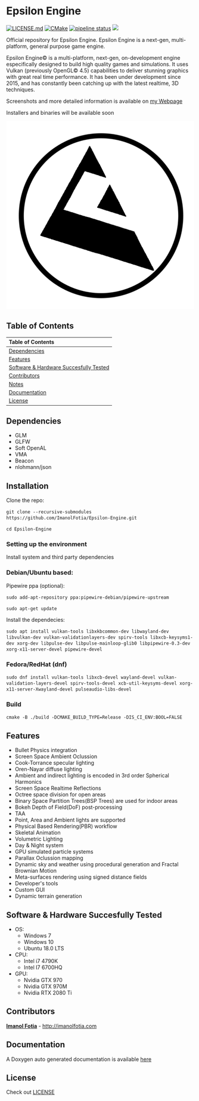# Epsilon Engine
[![LICENSE.md](https://img.shields.io/badge/License-EULA-blue.svg)](LICENSE.md)
[![CMake](https://github.com/ImanolFotia/Epsilon-Engine/actions/workflows/cmake.yml/badge.svg)](https://github.com/ImanolFotia/Epsilon-Engine/actions/workflows/cmake.yml)
[![pipeline status](https://gitlab.com/Difima/Epsilon-Engine/badges/master/pipeline.svg)](https://gitlab.com/Difima/Epsilon-Engine/-/commits/master)
![](https://img.shields.io/badge/platforms-Windows%20%7C%20Linux-orange)

Official repository for Epsilon Engine.
Epsilon Engine is a next-gen, multi-platform, general purpose game engine.

Epsilon Engine© is a multi-platform, next-gen, on-development engine especifically designed to build high quality games and simulations. It uses Vulkan (previously OpenGL© 4.5) capabilities to deliver stunning graphics with great real time performance. It has been under development since 2015, and has constantly been catching up with the latest realtime, 3D techniques.

Screenshots and more detailed information is available on [my Webpage](http://imanolfotia.com/epsilon_engine)

Installers and binaries will be available soon

![](https://raw.githubusercontent.com/ImanolFotia/Epsilon-Engine/master/media/Epsilon%20LOGO3.png)

## Table of Contents

| Table of Contents | 
| :--- |
| [Dependencies](#dependencies) | 
| [Features](#features)| 
| [Software & Hardware Succesfully Tested](#software_and_hardware_succesfully_tested)| 
| [Contributors](#contributors)|  
| [Notes](#notes)| 
| [Documentation](#documentation)| 
| [License](#license)| 

<a name="dependencies"> </a>
## Dependencies 

* GLM 
* GLFW 
* Soft OpenAL
* VMA
* Beacon
* nlohmann/json


<a name="installation"></a>
## Installation


Clone the repo:

```
git clone --recursive-submodules https://github.com/ImanolFotia/Epsilon-Engine.git
```

```
cd Epsilon-Engine
```

### Setting up the environment

Install system and third party dependencies

### Debian/Ubuntu based:  

Pipewire ppa (optional):  

```
sudo add-apt-repository ppa:pipewire-debian/pipewire-upstream
```
```
sudo apt-get update
```
Install the dependecies:  
```
sudo apt install vulkan-tools libxkbcommon-dev libwayland-dev libvulkan-dev vulkan-validationlayers-dev spirv-tools libxcb-keysyms1-dev xorg-dev libpulse-dev libpulse-mainloop-glib0 libpipewire-0.3-dev xorg-x11-server-devel pipewire-devel
```

### Fedora/RedHat (dnf)

```
sudo dnf install vulkan-tools libxcb-devel wayland-devel vulkan-validation-layers-devel spirv-tools-devel xcb-util-keysyms-devel xorg-x11-server-Xwayland-devel pulseaudio-libs-devel
```

### Build
```
cmake -B ./build -DCMAKE_BUILD_TYPE=Release -DIS_CI_ENV:BOOL=FALSE
```

<a name="features"></a>
## Features 

* Bullet Physics integration
* Screen Space Ambient Oclussion
* Cook-Torrance specular lighting
* Oren-Nayar diffuse lighting
* Ambient and indirect lighting is encoded in 3rd order Spherical Harmonics
* Screen Space Realtime Reflections
* Octree space division for open areas
* Binary Space Partition Trees(BSP Trees) are used for indoor areas
* Bokeh Depth of Field(DoF) post-processing
* TAA
* Point, Area and Ambient lights are supported
* Physical Based Rendering(PBR) workflow
* Skeletal Animation
* Volumetric Lighting
* Day & Night system
* GPU simulated particle systems
* Parallax Oclussion mapping
* Dynamic sky and weather using procedural generation and Fractal Brownian Motion
* Meta-surfaces rendering using signed distance fields
* Developer's tools
* Custom GUI
* Dynamic terrain generation

<a name="software_and_hardware_succesfully_tested"></a>
## Software & Hardware Succesfully Tested 
* OS: 
  * Windows 7 
  * Windows 10 
  * Ubuntu 18.0 LTS
* CPU: 
  * Intel i7 4790K 
  * Intel I7 6700HQ
* GPU: 
  * Nvidia GTX 970 
  * Nvidia GTX 970M
  * Nvidia RTX 2080 Ti

<a name="contributors"></a>
## Contributors 

**[Imanol Fotia](https://github.com/ImanolFotia)** - http://imanolfotia.com

<a name="documentation"></a>
## Documentation
A Doxygen auto generated documentation is available [here](http://imanolfotia.com/epsilon-documentation/html)

<a name="license"></a>
## License

Check out [LICENSE](LICENSE.md)
